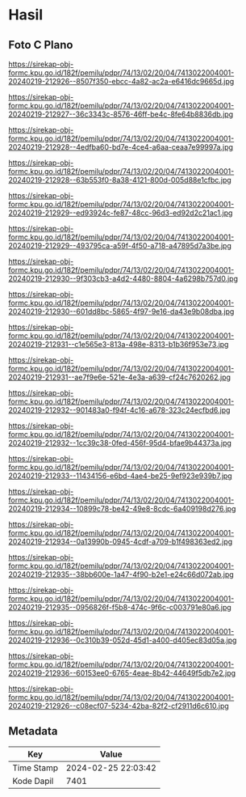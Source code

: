 # Hasil

## Foto C Plano

https://sirekap-obj-formc.kpu.go.id/182f/pemilu/pdpr/74/13/02/20/04/7413022004001-20240219-212926--8507f350-ebcc-4a82-ac2a-e6416dc9665d.jpg

https://sirekap-obj-formc.kpu.go.id/182f/pemilu/pdpr/74/13/02/20/04/7413022004001-20240219-212927--36c3343c-8576-46ff-be4c-8fe64b8836db.jpg

https://sirekap-obj-formc.kpu.go.id/182f/pemilu/pdpr/74/13/02/20/04/7413022004001-20240219-212928--4edfba60-bd7e-4ce4-a6aa-ceaa7e99997a.jpg

https://sirekap-obj-formc.kpu.go.id/182f/pemilu/pdpr/74/13/02/20/04/7413022004001-20240219-212928--63b553f0-8a38-4121-800d-005d88e1cfbc.jpg

https://sirekap-obj-formc.kpu.go.id/182f/pemilu/pdpr/74/13/02/20/04/7413022004001-20240219-212929--ed93924c-fe87-48cc-96d3-ed92d2c21ac1.jpg

https://sirekap-obj-formc.kpu.go.id/182f/pemilu/pdpr/74/13/02/20/04/7413022004001-20240219-212929--493795ca-a59f-4f50-a718-a47895d7a3be.jpg

https://sirekap-obj-formc.kpu.go.id/182f/pemilu/pdpr/74/13/02/20/04/7413022004001-20240219-212930--9f303cb3-a4d2-4480-8804-4a6298b757d0.jpg

https://sirekap-obj-formc.kpu.go.id/182f/pemilu/pdpr/74/13/02/20/04/7413022004001-20240219-212930--601dd8bc-5865-4f97-9e16-da43e9b08dba.jpg

https://sirekap-obj-formc.kpu.go.id/182f/pemilu/pdpr/74/13/02/20/04/7413022004001-20240219-212931--c1e565e3-813a-498e-8313-b1b36f953e73.jpg

https://sirekap-obj-formc.kpu.go.id/182f/pemilu/pdpr/74/13/02/20/04/7413022004001-20240219-212931--ae7f9e6e-521e-4e3a-a639-cf24c7620262.jpg

https://sirekap-obj-formc.kpu.go.id/182f/pemilu/pdpr/74/13/02/20/04/7413022004001-20240219-212932--901483a0-f94f-4c16-a678-323c24ecfbd6.jpg

https://sirekap-obj-formc.kpu.go.id/182f/pemilu/pdpr/74/13/02/20/04/7413022004001-20240219-212932--1cc39c38-0fed-456f-95d4-bfae9b44373a.jpg

https://sirekap-obj-formc.kpu.go.id/182f/pemilu/pdpr/74/13/02/20/04/7413022004001-20240219-212933--11434156-e6bd-4ae4-be25-9ef923e939b7.jpg

https://sirekap-obj-formc.kpu.go.id/182f/pemilu/pdpr/74/13/02/20/04/7413022004001-20240219-212934--10899c78-be42-49e8-8cdc-6a409198d276.jpg

https://sirekap-obj-formc.kpu.go.id/182f/pemilu/pdpr/74/13/02/20/04/7413022004001-20240219-212934--0a13990b-0945-4cdf-a709-b1f498363ed2.jpg

https://sirekap-obj-formc.kpu.go.id/182f/pemilu/pdpr/74/13/02/20/04/7413022004001-20240219-212935--38bb600e-1a47-4f90-b2e1-e24c66d072ab.jpg

https://sirekap-obj-formc.kpu.go.id/182f/pemilu/pdpr/74/13/02/20/04/7413022004001-20240219-212935--0956826f-f5b8-474c-9f6c-c003791e80a6.jpg

https://sirekap-obj-formc.kpu.go.id/182f/pemilu/pdpr/74/13/02/20/04/7413022004001-20240219-212936--0c310b39-052d-45d1-a400-d405ec83d05a.jpg

https://sirekap-obj-formc.kpu.go.id/182f/pemilu/pdpr/74/13/02/20/04/7413022004001-20240219-212936--60153ee0-6765-4eae-8b42-44649f5db7e2.jpg

https://sirekap-obj-formc.kpu.go.id/182f/pemilu/pdpr/74/13/02/20/04/7413022004001-20240219-212926--c08ecf07-5234-42ba-82f2-cf2911d6c610.jpg


## Metadata

| Key        | Value               |
| ---------- | ------------------- |
| Time Stamp | 2024-02-25 22:03:42 |
| Kode Dapil | 7401                |



